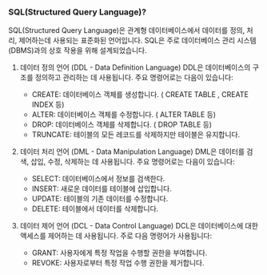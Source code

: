 ### SQL(Structured Query Language)?
SQL(Structured Query Language)은 관계형 데이터베이스에서 데이터를 정의, 처리, 제어하는데 사용되는 표준화된 언어입니다. SQL은 주로 데이터베이스 관리 시스템(DBMS)과의 상호 작용을 위해 설계되었습니다.

1. 데이터 정의 언어 (DDL - Data Definition Language)
DDL은 데이터베이스의 구조를 정의하고 관리하는 데 사용됩니다. 주요 명령어로는 다음이 있습니다:
    * CREATE: 데이터베이스 객체를 생성합니다. ( CREATE TABLE , CREATE INDEX 등)
    * ALTER: 데이터베이스 객체를 수정합니다. ( ALTER TABLE 등)
    * DROP: 데이터베이스 객체를 삭제합니다. ( DROP TABLE 등)
    * TRUNCATE: 테이블의 모든 레코드를 삭제하지만 테이블은 유지합니다.

2. 데이터 처리 언어 (DML - Data Manipulation Language)
DML은 데이터를 검색, 삽입, 수정, 삭제하는 데 사용됩니다. 주요 명령어로는 다음이 있습니다:
    * SELECT: 데이터베이스에서 정보를 검색한다.
    * INSERT: 새로운 데이터를 테이블에 삽입합니다.
    * UPDATE: 테이블의 기존 데이터를 수정합니다.
    * DELETE: 테이블에서 데이터를 삭제합니다.

3. 데이터 제어 언어 (DCL - Data Control Language)
DCL은 데이터베이스에 대한 액세스를 제어하는 데 사용됩니다. 주로 다음 명령어가 사용됩니다:
    * GRANT: 사용자에게 특정 작업을 수행할 권한을 부여합니다.
    * REVOKE: 사용자로부터 특정 작업 수행 권한을 제거합니다.

